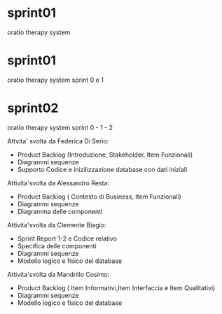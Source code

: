 # sprint01
oratio therapy system
# sprint01
oratio therapy system sprint 0 e 1

# sprint02
oratio therapy system sprint 0 - 1 - 2

Attvita' svolta da Federica Di Serio:
- Product Backlog (Introduzione, Stakeholder, Item Funzionali)
- Diagrammi sequenze
- Supporto Codice e inizilizzazione database con dati iniziali


Attivita'svolta da Alessandro Resta:
- Product Backlog ( Contesto di Business, Item Funzionali)
- Diagrammi sequenze
- Diagramma delle componenti


Attivita'svolta da Clemente Biagio:
- Sprint Report 1-2 e Codice relativo
- Specifica delle componenti
- Diagrammi sequenze
- Modello logico e fisico del database


Attivita'svolta da Mandrillo Cosimo:
- Product Backlog ( Item Informativi,Item Interfaccia e Item Qualitativi)
- Diagrammi sequenze
- Modello logico e fisico del database


